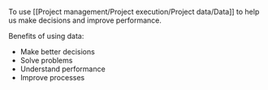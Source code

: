To use [[Project management/Project execution/Project data/Data]] to help us make decisions and improve performance. 

Benefits of using data:
- Make better decisions
- Solve problems
- Understand performance
- Improve processes
